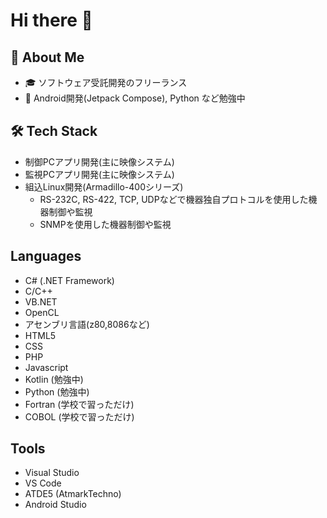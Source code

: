 # Hi there 👋

## 🚀 About Me
- 🎓 ソフトウェア受託開発のフリーランス
- 🌱 Android開発(Jetpack Compose), Python など勉強中

## 🛠️ Tech Stack
- 制御PCアプリ開発(主に映像システム)
- 監視PCアプリ開発(主に映像システム)
- 組込Linux開発(Armadillo-400シリーズ)
  - RS-232C, RS-422, TCP, UDPなどで機器独自プロトコルを使用した機器制御や監視
  - SNMPを使用した機器制御や監視

## Languages
- C# (.NET Framework)
- C/C++
- VB.NET
- OpenCL
- アセンブリ言語(z80,8086など)
- HTML5
- CSS
- PHP
- Javascript
- Kotlin (勉強中)
- Python (勉強中)
- Fortran (学校で習っただけ)
- COBOL (学校で習っただけ)

## Tools
- Visual Studio
- VS Code
- ATDE5 (AtmarkTechno)
- Android Studio
